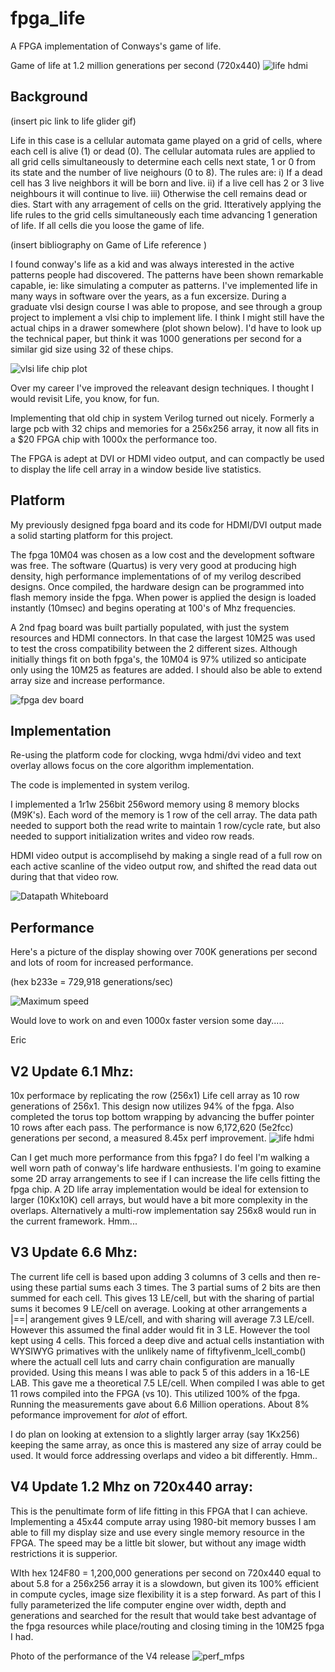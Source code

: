 # fpga_life
A FPGA implementation of Conways's game of life. 

Game of life at 1.2 million generations per second (720x440)
![life hdmi](720x440life.jpeg "V4 Life Generation with HDMI display")



## Background

(insert pic link to life glider gif)

Life in this case is a cellular automata game played on a grid of cells, where each cell is alive (1) or dead (0). The cellular automata rules are applied to all grid cells simultaneously to determine each cells next state, 1 or 0 from its state and the number of live neighours (0 to 8). The rules are: i) If a dead cell has 3 live neighbors it will be born and live. ii) if a live cell has 2 or 3 live neighbours it will continue to live. iii) Otherwise the cell remains dead or dies. 
Start with any arragement of cells on the grid. Itteratively applying the life rules to the grid cells simultaneously each time advancing 1 generation of life. 
If all cells die you loose the game of life.

(insert bibliography on Game of Life reference )

I found conway's life as a kid and was always interested in the active patterns people had discovered. The patterns have been shown remarkable capable, ie: like simulating a computer as patterns.
I've implemented life in many ways in software over the years, as a fun excersize.
During a graduate vlsi design course I was able to propose, and see through a group project to implement a vlsi chip to implement life. 
I think I might still have the actual chips in a drawer somewhere (plot shown below). I'd have to look up the technical paper, 
but think it was 1000 generations per second for a similar gid size using 32 of these chips.

![vlsi life chip plot](life_chip.jpeg "WTLCH - Waterloo Life Chip")

Over my career I've improved the releavant design techniques. I thought I would revisit Life, you know, for fun.

Implementing that old chip in system Verilog turned out nicely. Formerly a large pcb with 32 chips and memories for a 256x256 array, it now all fits in a $20 FPGA chip with 1000x the performance too.

The FPGA is adept at DVI or HDMI video output, and can compactly be used to display the life cell array in a window beside live statistics.

## Platform

My previously designed fpga board and its code for HDMI/DVI output made a solid starting platform for this project.

The fpga 10M04 was chosen as a low cost and the development software was free. 
The software (Quartus) is very very good at producing high density, high performance implementations of 
of my verilog described designs. Once compiled, the hardware design can be programmed into flash memory inside the fpga.
When power is applied the design is loaded instantly (10msec) and begins operating at 100's of Mhz frequencies.

A 2nd fpag board was built partially populated, with just the system resources and HDMI connectors. In that case the largest
10M25 was used to test the cross compatibility between the 2 different sizes. Although initially things fit on both fpga's, the 10M04 is 97% utilized 
so anticipate only using the 10M25 as features are added. I should also be able to extend array size and increase performance.

![fpga dev board](life_board.jpeg "A little FPGA board I designed")

## Implementation

Re-using the platform code for clocking, wvga hdmi/dvi video and text overlay allows focus on the core algorithm implementation.

The code is implemented in system verilog.

I implemented a 1r1w 256bit 256word memory using 8 memory blocks (M9K's). Each word of the memory is 1 row of the cell array.
The data path needed to support both the read write to maintain 1 row/cycle rate, but also needed to support initialization writes and video row reads.

HDMI video output is accomplisehd by making a single read of a full row on each active scanline of the video output row, and shifted the read data out during that that video row. 

![Datapath Whiteboard](life_datapath.jpeg "Life fpga design datapath (whiteboard)")

## Performance

Here's a picture of the display showing over 700K generations per second and lots of room for increased performance.

(hex b233e = 729,918 generations/sec)

![Maximum speed](life_speed.jpeg "Life at over 700,000 generations per second")

Would love to work on and even 1000x faster version some day.....

Eric

## V2 Update 6.1 Mhz: 
10x performace by replicating the row (256x1) Life cell array as 10 row generations of 256x1. This design now utilizes 94% of the fpga.
Also completed the torus top bottom wrapping by advancing the buffer pointer 10 rows after each pass.
The performance is now 6,172,620 (5e2fcc) generations per second, a measured 8.45x perf improvement.
![life hdmi](ba9e3e9_perf.jpg "Commit ba9e3e9 running at 6 million generations per second")

Can I get much more performance from this fpga? 
I do feel I'm walking a well worn path of conway's life hardware enthusiests.
I'm going to examine some 2D array arrangements to see if I can increase the life cells fitting the fpga chip.
A 2D life array implementation would be ideal for extension to larger (10Kx10K) cell arrays, but would have
a bit more complexity in the overlaps. Alternatively a multi-row implementation say 256x8 would run in the current
framework. Hmm...

## V3 Update 6.6 Mhz: 
The current life cell is based upon adding 3 columns of 3 cells and then re-using these partial sums each 3 times. The 3 partial sums of 2 bits are then summed for each cell. This gives 13 LE/cell, but with the sharing of partial sums it becomes 9 LE/cell on average.
Looking at other arrangements a |==| arangement gives 9 LE/cell, and with sharing will average 7.3 LE/cell. However this assumed the final adder would fit in 3 LE. However the tool kept using 4 cells. This forced a deep dive and actual cells instantiation with WYSIWYG primatives with the unlikely name of fiftyfivenm_lcell_comb() where the actuall cell luts and carry chain configuration are manually provided. Using this means I was able to pack 5 of this adders in a 16-LE LAB. This gave me a theoretical 7.5 LE/cell. When compiled I was able to get 11 rows compiled into the FPGA (vs 10). This utilized 100% of the fpga. Running the measurements gave about 6.6 Million operations. About 8% peformance improvement for *alot* of effort.

I do plan on looking at extension to a slightly larger array (say 1Kx256) keeping the same array, as once this is mastered any size of array could be used. It would force addressing overlaps and video a bit differently. Hmm.. 

## V4 Update 1.2 Mhz on 720x440 array: 
This is the penultimate form of life fitting in this FPGA that I can achieve. Implementing a 45x44 compute array using 1980-bit memory busses
I am able to fill my display size and use every single memory resource in the FPGA. The speed may be a little bit slower, but
without any image width restrictions it is supperior. 

WIth hex 124F80 = 1,200,000 generations per second on 720x440 equal to about 5.8 for a 256x256 array it is a slowdown, but given its 100% efficient in compute cycles, image size flexibility it is a step forward. As part of this I fully parameterized the life computer engine over width, depth and generations and searched for the result that would take best advantage of the fpga resources while place/routing and closing timing in the 10M25 fpga I had.

Photo of the performance of the V4 release
![perf_mfps](720x440perf.jpeg "V4 Life measured at 1.2 million fps")



